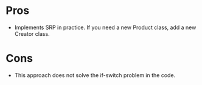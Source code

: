 # Pros

- Implements SRP in practice. If you need a new Product class, add a new Creator class.

# Cons

- This approach does not solve the if-switch problem in the code.
